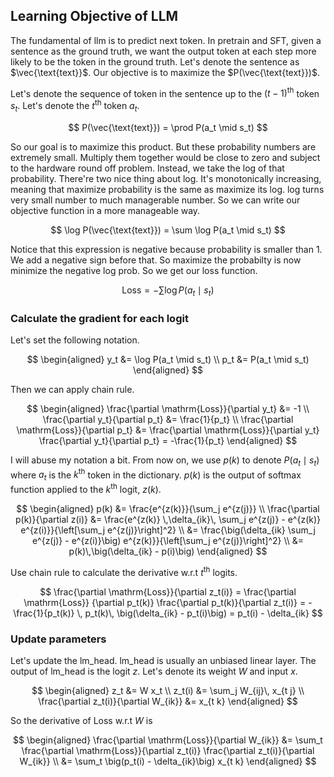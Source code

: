 ## Learning Objective of LLM

The fundamental of llm is to predict next token. In pretrain and SFT, given a sentence as the ground truth,
we want the output token at each step more likely to be the token in the ground truth. Let's 
denote the sentence as $\vec{\text{text}}$. Our objective is to maximize the $P(\vec{\text{text}})$.

Let's denote the sequence of token in the sentence up to the $(t-1)^{\mathrm{th}}$ token $s_t$.
Let's denote the $t^{\mathrm{th}}$ token $a_t$.

$$
P(\vec{\text{text}}) = \prod P(a_t \mid s_t)
$$

So our goal is to maximize this product. But these probability numbers are extremely small. Multiply them together
would be close to zero and subject to the hardware round off problem. Instead, we take the log of that probability.
There're two nice thing about log. It's monotonically increasing, meaning that maximize probability is the same as
maximize its log. log turns very small number to much managerable number. So we can write our objective function in
a more manageable way.

$$
\log P(\vec{\text{text}}) = \sum \log P(a_t \mid s_t)
$$

Notice that this expression is negative because probability is smaller than 1. We add a negative sign before that.
So maximize the probabilty is now minimize the negative log prob. So we get our loss function.

$$
\mathrm{Loss} = - \sum \log P(a_t \mid s_t)
$$

### Calculate the gradient for each logit
Let's set the following notation.

$$
\begin{aligned}
y_t &= \log P(a_t \mid s_t) \\
p_t &= P(a_t \mid s_t)
\end{aligned}
$$

Then we can apply chain rule.

$$
\begin{aligned}
\frac{\partial \mathrm{Loss}}{\partial y_t} &= -1 \\
\frac{\partial y_t}{\partial p_t} &= \frac{1}{p_t} \\
\frac{\partial \mathrm{Loss}}{\partial p_t} &= \frac{\partial \mathrm{Loss}}{\partial y_t} \frac{\partial y_t}{\partial p_t} = -\frac{1}{p_t}
\end{aligned}
$$

I will abuse my notation a bit. From now on, we use $p(k)$ to denote $P(a_t \mid s_t)$ where $a_t$ is the $k^{\mathrm{th}}$
token in the dictionary. $p(k)$ is the output of softmax function applied to the $k^{\mathrm{th}}$ logit, $z(k)$.

$$
\begin{aligned}
p(k) &= \frac{e^{z(k)}}{\sum_j e^{z(j)}} \\
\frac{\partial p(k)}{\partial z(i)}  &= \frac{e^{z(k)} \,\delta_{ik}\, \sum_j e^{z(j)} - e^{z(k)} e^{z(i)}}{\left[\sum_j e^{z(j)}\right]^2} \\
&= \frac{\big(\delta_{ik} \sum_j e^{z(j)} - e^{z(i)}\big) e^{z(k)}}{\left[\sum_j e^{z(j)}\right]^2} \\
&= p(k)\,\big(\delta_{ik} - p(i)\big)
\end{aligned}
$$

Use chain rule to calculate the derivative w.r.t $t^{\mathrm{th}}$ logits.

$$
\frac{\partial \mathrm{Loss}}{\partial z_t(i)}
= \frac{\partial \mathrm{Loss}} {\partial p_t(k)} \frac{\partial p_t(k)}{\partial z_t(i)}
= -\frac{1}{p_t(k)} \, p_t(k)\, \big(\delta_{ik} - p_t(i)\big)
= p_t(i) - \delta_{ik}
$$

### Update parameters
Let's update the lm_head. lm_head is usually an unbiased linear layer. The output of lm_head is the logit $z$. Let's denote its weight
$W$ and input $x$.

$$
\begin{aligned}
z_t &= W x_t \\
z_t(i) &= \sum_j W_{ij}\, x_{t j} \\
\frac{\partial z_t(i)}{\partial W_{ik}} &= x_{t k}
\end{aligned}
$$

So the derivative of Loss w.r.t $W$ is

$$
\begin{aligned}
\frac{\partial \mathrm{Loss}}{\partial W_{ik}}
&= \sum_t \frac{\partial \mathrm{Loss}}{\partial z_t(i)} \frac{\partial z_t(i)}{\partial W_{ik}} \\
&= \sum_t \big(p_t(i) - \delta_{ik}\big) x_{t k}
\end{aligned}
$$
